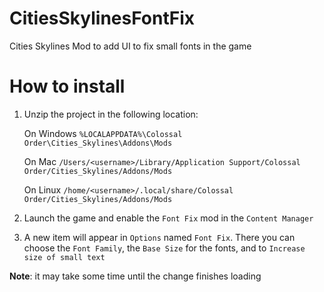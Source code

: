 # CitiesSkylinesFontFix
Cities Skylines Mod to add UI to fix small fonts in the game

# How to install

1. Unzip the project in the following location:

    On Windows `%LOCALAPPDATA%\Colossal Order\Cities_Skylines\Addons\Mods`
  
    On Mac `/Users/<username>/Library/Application Support/Colossal Order/Cities_Skylines/Addons/Mods`
  
    On Linux `/home/<username>/.local/share/Colossal Order/Cities_Skylines/Addons/Mods`
  
2. Launch the game and enable the `Font Fix` mod in the `Content Manager`

3. A new item will appear in `Options` named `Font Fix`. There you can choose the `Font Family`, the `Base Size` for the fonts, and to `Increase size of small text`

**Note**: it may take some time until the change finishes loading
